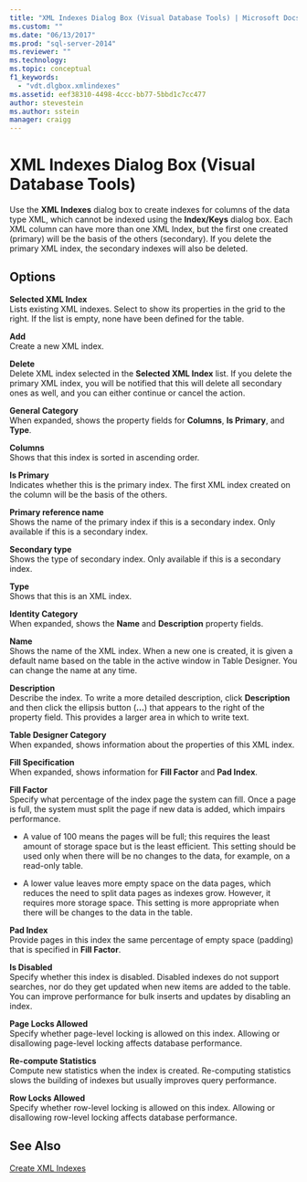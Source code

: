 ```yaml
---
title: "XML Indexes Dialog Box (Visual Database Tools) | Microsoft Docs"
ms.custom: ""
ms.date: "06/13/2017"
ms.prod: "sql-server-2014"
ms.reviewer: ""
ms.technology:
ms.topic: conceptual
f1_keywords: 
  - "vdt.dlgbox.xmlindexes"
ms.assetid: eef38310-4498-4ccc-bb77-5bbd1c7cc477
author: stevestein
ms.author: sstein
manager: craigg
---
```

# XML Indexes Dialog Box (Visual Database Tools)
  Use the **XML Indexes** dialog box to create indexes for columns of the data type XML, which cannot be indexed using the **Index/Keys** dialog box. Each XML column can have more than one XML Index, but the first one created (primary) will be the basis of the others (secondary). If you delete the primary XML index, the secondary indexes will also be deleted.  
  
## Options  
 **Selected XML Index**  
 Lists existing XML indexes. Select to show its properties in the grid to the right. If the list is empty, none have been defined for the table.  
  
 **Add**  
 Create a new XML index.  
  
 **Delete**  
 Delete XML index selected in the **Selected XML Index** list. If you delete the primary XML index, you will be notified that this will delete all secondary ones as well, and you can either continue or cancel the action.  
  
 **General Category**  
 When expanded, shows the property fields for **Columns**, **Is Primary**, and **Type**.  
  
 **Columns**  
 Shows that this index is sorted in ascending order.  
  
 **Is Primary**  
 Indicates whether this is the primary index. The first XML index created on the column will be the basis of the others.  
  
 **Primary reference name**  
 Shows the name of the primary index if this is a secondary index. Only available if this is a secondary index.  
  
 **Secondary type**  
 Shows the type of secondary index. Only available if this is a secondary index.  
  
 **Type**  
 Shows that this is an XML index.  
  
 **Identity Category**  
 When expanded, shows the **Name** and **Description** property fields.  
  
 **Name**  
 Shows the name of the XML index. When a new one is created, it is given a default name based on the table in the active window in Table Designer. You can change the name at any time.  
  
 **Description**  
 Describe the index. To write a more detailed description, click **Description** and then click the ellipsis button (**…**) that appears to the right of the property field. This provides a larger area in which to write text.  
  
 **Table Designer Category**  
 When expanded, shows information about the properties of this XML index.  
  
 **Fill Specification**  
 When expanded, shows information for **Fill Factor** and **Pad Index**.  
  
 **Fill Factor**  
 Specify what percentage of the index page the system can fill. Once a page is full, the system must split the page if new data is added, which impairs performance.  
  
-   A value of 100 means the pages will be full; this requires the least amount of storage space but is the least efficient. This setting should be used only when there will be no changes to the data, for example, on a read-only table.  
  
-   A lower value leaves more empty space on the data pages, which reduces the need to split data pages as indexes grow. However, it requires more storage space. This setting is more appropriate when there will be changes to the data in the table.  
  
 **Pad Index**  
 Provide pages in this index the same percentage of empty space (padding) that is specified in **Fill Factor**.  
  
 **Is Disabled**  
 Specify whether this index is disabled. Disabled indexes do not support searches, nor do they get updated when new items are added to the table. You can improve performance for bulk inserts and updates by disabling an index.  
  
 **Page Locks Allowed**  
 Specify whether page-level locking is allowed on this index. Allowing or disallowing page-level locking affects database performance.  
  
 **Re-compute Statistics**  
 Compute new statistics when the index is created. Re-computing statistics slows the building of indexes but usually improves query performance.  
  
 **Row Locks Allowed**  
 Specify whether row-level locking is allowed on this index. Allowing or disallowing row-level locking affects database performance.  
  
## See Also  
 [Create XML Indexes](../../relational-databases/xml/create-xml-indexes.md)  
  
  
